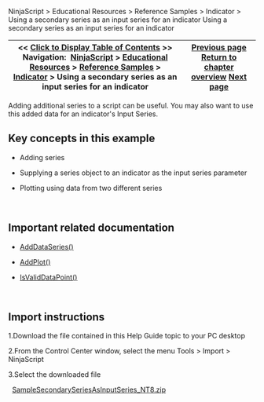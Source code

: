 ﻿
NinjaScript \> Educational Resources \> Reference Samples \> Indicator \> Using a secondary series as an input series for an indicator
Using a secondary series as an input series for an indicator

| \<\< [Click to Display Table of Contents](using_a_secondary_series_as_an.md) \>\> **Navigation:**     [NinjaScript](ninjascript-1.md) \> [Educational Resources](educational_resources-1.md) \> [Reference Samples](reference_samples-1.md) \> [Indicator](indicator2-1.md) \> Using a secondary series as an input series for an indicator | [Previous page](removing_and_custom_formatting-1.md) [Return to chapter overview](indicator2-1.md) [Next page](using_a_series_or_dataseries_o-1.md) |
| --- | --- |

Adding additional series to a script can be useful. You may also want to use this added data for an indicator's Input Series.
 
## Key concepts in this example
- Adding series

- Supplying a series object to an indicator as the input series parameter

- Plotting using data from two different series

 
## Important related documentation
- [AddDataSeries()](http://www.ninjatrader.com/support/helpGuides/nt8/en-us/adddataseries.md)

- [AddPlot()](https://ninjatrader.com/support/helpGuides/nt8/en-us/addplot.md)

- [IsValidDataPoint()](https://ninjatrader.com/support/helpGuides/nt8/en-us/isvaliddatapoint.md)

 
## Import instructions
1\.Download the file contained in this Help Guide topic to your PC desktop

2\.From the Control Center window, select the menu Tools \> Import \> NinjaScript

3\.Select the downloaded file

 
[SampleSecondarySeriesAsInputSeries\_NT8\.zip](samples/SampleSecondarySeriesAsInputSeries_NT8.zip)
